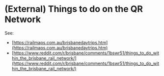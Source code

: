 # (External) Things to do on the QR Network

See:

- [https://railmaps.com.au/brisbanedaytrips.htm](https://railmaps.com.au/brisbanedaytrips.htm)
- [https://www.reddit.com/r/brisbane/comments/1bswr51/things_to_do_within_the_brisbane_rail_network/](https://www.reddit.com/r/brisbane/comments/1bswr51/things_to_do_within_the_brisbane_rail_network/)
